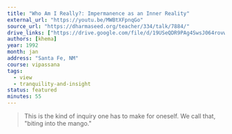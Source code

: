 ```yaml
---
title: "Who Am I Really?: Impermanence as an Inner Reality"
external_url: "https://youtu.be/MWBtXFpnqGo"
source_url: "https://dharmaseed.org/teacher/334/talk/7884/"
drive_links: ["https://drive.google.com/file/d/19USeQDR9PAg4SwsJ064rovwd1m2oHkah/view?usp=drivesdk"]
authors: [khema]
year: 1992
month: jan
address: "Santa Fe, NM"
course: vipassana
tags:
  - view
  - tranquility-and-insight
status: featured
minutes: 55
---
```


> This is the kind of inquiry one has to make for oneself. We call that, "biting into the mango."

  
